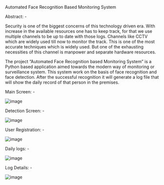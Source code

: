 Automated Face Recognition Based Monitoring System

Abstract: -

Security is one of the biggest concerns of this technology driven era. With increase in the available resources one has to keep track, for that we use multiple channels to be up to date with those logs. Channels like CCTV which are widely used till now to monitor the track. This is one of the most accurate techniques which is widely used. But one of the exhausting necessities of this channel is manpower and separate hardware resources.

The project “Automated Face Recognition based Monitoring System” is a Python based application aimed towards the modern way of monitoring or surveillance system. This system work on the basis of face recognition and face detection. After the successful recognition it will generate a log file that will show the daily record of that person in the premises.


Main Screen: -


![image](https://github.com/Projectistan/Automated-Face-recognition-based-Monitoring-System-/assets/89526447/2b1da1a8-d41f-412c-adc1-9266d3650906)



Detection Screen: -


![image](https://github.com/Projectistan/Automated-Face-recognition-based-Monitoring-System-/assets/89526447/20068142-3371-4690-a82d-7bcaae6bb53a)


User Registration: -


![image](https://github.com/Projectistan/Automated-Face-recognition-based-Monitoring-System-/assets/89526447/aab6b7e2-4b1c-4fee-b5fc-9b68f5f6fd01)



Daily logs: -

![image](https://github.com/Projectistan/Automated-Face-recognition-based-Monitoring-System-/assets/89526447/4eae2aa1-a173-4f13-917c-b0e6734aa7ee)


Log Details: -

![image](https://github.com/Projectistan/Automated-Face-recognition-based-Monitoring-System-/assets/89526447/9564bcb4-36cb-42be-838b-6e5ee6ecd9ef)
